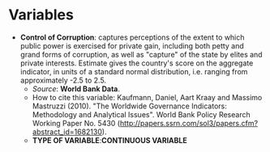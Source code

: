 # Variables

- **Control of Corruption**: captures perceptions of the extent to which public power is exercised for private gain, including both petty and grand forms of corruption, as well as "capture" of the state by elites and private interests. Estimate gives the country's score on the aggregate indicator, in units of a standard normal distribution, i.e. ranging from approximately -2.5 to 2.5.
  - *Source*: **World Bank Data**. 
  - How to cite this variable: Kaufmann, Daniel, Aart Kraay and Massimo Mastruzzi (2010). "The Worldwide Governance Indicators: Methodology and Analytical Issues". World Bank Policy Research Working Paper No. 5430 (http://papers.ssrn.com/sol3/papers.cfm?abstract_id=1682130).
  - **TYPE OF VARIABLE**:**CONTINUOUS VARIABLE**
